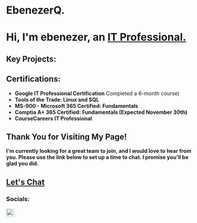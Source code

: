 # EbenezerQ.
<h1>Hi, I'm ebenezer, an <a href="https://linkedin.com/in/eebenezer-quayson/">IT Professional.</a></h1> 

<h2> Key Projects:</h2>


<h2>Certifications:</h2>
<ul>
  <li><b>Google IT Professional Certification</b> Completed a 6-month course)</li>
  <li><b>Tools of the Trade: Linux and SQL</li>
  <li><b>MS-900 - Microsoft 365 Certified: Fundamentals</li>
  <li><b>Comptia A+ 365 Certified: Fundamentals (Expected November 30th)</li>
  <li><b>CourseCareers IT Professional</b></li>
</ul>


<h2>Thank You for Visiting My Page!</h2>

<p>I'm currently looking for a great team to join, and I would love to hear from you. Please use the link below to set up a time to chat. I promise you'll be glad you did.</p>
<h2><a href="https://calendly.com/grandviewsuccess-evan/quick-chat-with-evan">Let's Chat</a></h2>

<h3>Socials:</h3>

<a href="https://linkedin.com/in/evan-yearwood/">
  <img align="left" alt="Evan | LinkedIn" width="22px" src="https://cdn.jsdelivr.net/npm/simple-icons@v3/icons/linkedin.svg" />
</a>

